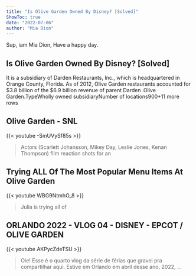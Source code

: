 ```yaml
---
title: "Is Olive Garden Owned By Disney? [Solved]"
ShowToc: true 
date: "2022-07-06"
author: "Mia Dion" 
---
```


Sup, iam Mia Dion, Have a happy day.
## Is Olive Garden Owned By Disney? [Solved]
It is a subsidiary of Darden Restaurants, Inc., which is headquartered in Orange County, Florida. As of 2012, Olive Garden restaurants accounted for $3.8 billion of the $6.9 billion revenue of parent Darden
.Olive Garden.TypeWholly owned subsidiaryNumber of locations900+11 more rows

## Olive Garden - SNL
{{< youtube -SmUVySf85s >}}
>Actors (Scarlett Johansson, Mikey Day, Leslie Jones, Kenan Thompson) film reaction shots for an 

## Trying ALL Of The Most Popular Menu Items At Olive Garden
{{< youtube WBG9NtmhO_8 >}}
>Julia is trying all of 

## ORLANDO 2022 - VLOG 04 - DISNEY - EPCOT / OLIVE GARDEN
{{< youtube AKPycZdeTSU >}}
>Oie! Esse é o quarto vlog da série de férias que gravei pra compartilhar aqui. Estive em Orlando em abril desse ano, 2022, ...

